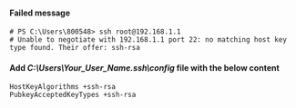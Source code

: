 #### Failed message
```
# PS C:\Users\800548> ssh root@192.168.1.1
# Unable to negotiate with 192.168.1.1 port 22: no matching host key type found. Their offer: ssh-rsa
```

#### Add *C:\Users\Your_User_Name\.ssh\config* file with the below content
```
HostKeyAlgorithms +ssh-rsa
PubkeyAcceptedKeyTypes +ssh-rsa
```
